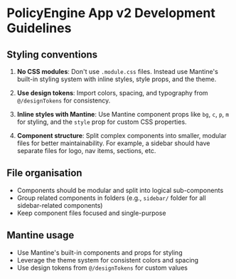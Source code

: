 # PolicyEngine App v2 Development Guidelines

## Styling conventions

1. **No CSS modules**: Don't use `.module.css` files. Instead use Mantine's built-in styling system with inline styles, style props, and the theme.

2. **Use design tokens**: Import colors, spacing, and typography from `@/designTokens` for consistency.

3. **Inline styles with Mantine**: Use Mantine component props like `bg`, `c`, `p`, `m` for styling, and the `style` prop for custom CSS properties.

4. **Component structure**: Split complex components into smaller, modular files for better maintainability. For example, a sidebar should have separate files for logo, nav items, sections, etc.

## File organisation

- Components should be modular and split into logical sub-components
- Group related components in folders (e.g., `sidebar/` folder for all sidebar-related components)
- Keep component files focused and single-purpose

## Mantine usage

- Use Mantine's built-in components and props for styling
- Leverage the theme system for consistent colors and spacing
- Use design tokens from `@/designTokens` for custom values